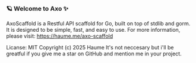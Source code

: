 ### 🪐 Welcome to Axo ✨

AxoScaffold is a Restful API scaffold for Go, built on top of stdlib and gorm.
It is designed to be simple, fast, and easy to use.
For more information, please visit: https://haume.me/axo-scaffold

Licanse: MIT
Copyright (c) 2025 Haume
It's not neccesary but i'll be greatful if you give me a star on GitHub and mention me in your project.
